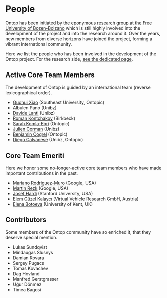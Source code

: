 # People

Ontop has been initiated by [the eponymous research group at the Free University of Bozen-Bolzano](/research) which is still highly involved into the development of the project and into the research around it. Over the years, new members from diverse horizons have joined the project, forming a vibrant international community.

Here we list the people who has been involved in the development of the Ontop project. 
For the research side, [see the dedicated page](/research).

## Active Core Team Members

The development of Ontop is guided by an international team (reverse lexicographical order).
* [Guohui Xiao](http://www.ghxiao.org/) (Southeast University, Ontopic)
* Albulen Pano (Unibz)
* [Davide Lanti](https://www.inf.unibz.it/~dlanti/) (Unibz)
* [Roman Kontchakov](http://www.dcs.bbk.ac.uk/~roman/) (Birkbeck)
* [Sarah Komla-Ebri](https://scholar.google.it/citations?user=SDaIlasAAAAJ&hl=en) (Ontopic)
* [Julien Corman](https://scholar.google.it/citations?user=pT6E42UAAAAJ&hl=en) (Unibz)
* [Benjamin Cogrel](https://github.com/bcogrel/) (Ontopic)
* [Diego Calvanese](http://www.inf.unibz.it/~calvanese/) (Unibz, Ontopic)

## Core Team Emeriti

Here we honor some no-longer-active core team members who have made important contributions in the past.
* [Mariano Rodriguez-Muro](https://sites.google.com/site/marianomuro/) (Google, USA)
* [Martin Rezk](http://www.martinrezk.com/) (Google, USA)
* [Josef Hardi](https://profiles.stanford.edu/josef-hardi) (Stanford University, USA)
* [Elem Güzel Kalaycı](https://scholar.google.it/citations?user=WYEhpZYAAAAJ&hl=en) (Virtual Vehicle Research GmbH, Austria)
* [Elena Botoeva](https://www.kent.ac.uk/computing/people/3838/botoeva-elena) (University of Kent, UK)

## Contributors

Some members of the Ontop community have so enriched it, that they deserve special mention.

* Lukas Sundqvist
* Mindaugas Slusnys
* Damian Rovara
* Sergey Pugacs
* Tomas Kovachev
* Dag Hovland
* Manfred Gerstgrasser
* Uğur Dönmez
* Timea Bagosi
